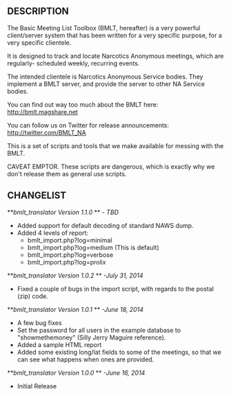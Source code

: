 DESCRIPTION
-----------

The Basic Meeting List Toolbox (BMLT, hereafter) is a very powerful client/server system
that has been written for a very specific purpose, for a very specific clientele.

It is designed to track and locate Narcotics Anonymous meetings, which are regularly-
scheduled weekly, recurring events.

The intended clientele is Narcotics Anonymous Service bodies. They implement a BMLT
server, and provide the server to other NA Service bodies.

You can find out way too much about the BMLT here: http://bmlt.magshare.net

You can follow us on Twitter for release announcements: http://twitter.com/BMLT_NA

This is a set of scripts and tools that we make available for messing with the BMLT.

CAVEAT EMPTOR. These scripts are dangerous, which is exactly why we don't release them
as general use scripts.

CHANGELIST
----------

***bmlt_translator Version 1.1.0* ** *- TBD*

- Added support for default decoding of standard NAWS dump.
- Added 4 levels of report:
    - bmlt_import.php?log=minimal
    - bmlt_import.php?log=medium (This is default)
    - bmlt_import.php?log=verbose
    - bmlt_import.php?log=prolix

***bmlt_translator Version 1.0.2* ** *-July 31, 2014*

- Fixed a couple of bugs in the import script, with regards to the postal (zip) code.
    
***bmlt_translator Version 1.0.1* ** *-June 18, 2014*

- A few bug fixes
- Set the password for all users in the example database to "showmethemoney" (Silly Jerry Maguire reference).
- Added a sample HTML report
- Added some existing long/lat fields to some of the meetings, so that we can see what happens when ones are provided.

***bmlt_translator Version 1.0.0* ** *-June 16, 2014*

- Initial Release
